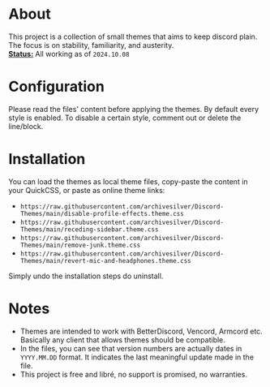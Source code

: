 # About

This project is a collection of small themes that aims to keep discord plain. The focus is on stability, familiarity, and austerity.  
<ins>**Status:**</ins> All working as of `2024.10.08`

# Configuration

Please read the files' content before applying the themes. 
By default every style is enabled. 
To disable a certain style, comment out or delete the line/block. 

# Installation

You can load the themes as local theme files, copy-paste the content in your QuickCSS, or paste as online theme links:
- `https://raw.githubusercontent.com/archivesilver/Discord-Themes/main/disable-profile-effects.theme.css` 
- `https://raw.githubusercontent.com/archivesilver/Discord-Themes/main/receding-sidebar.theme.css`
- `https://raw.githubusercontent.com/archivesilver/Discord-Themes/main/remove-junk.theme.css`
- `https://raw.githubusercontent.com/archivesilver/Discord-Themes/main/revert-mic-and-headphones.theme.css`

Simply undo the installation steps do uninstall. 

# Notes

- Themes are intended to work with BetterDiscord, Vencord, Armcord etc. Basically any client that allows themes should be compatible. 
- In the files, you can see that version numbers are actually dates in `YYYY.MM.DD` format. It indicates the last meaningful update made in the file. 
- This project is free and libré, no support is promised, no warranties. 
